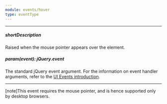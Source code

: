 ```yaml
---
module: events/hover
type: eventType
---
```

---
##### shortDescription
Raised when the mouse pointer appears over the element.

##### param(event): jQuery.event
The standard jQuery event argument. For the information on event handler arguments, refer to the <a href="/Documentation/ApiReference/UI_Widgets/UI_Events/">UI Events introduction</a>.

---
[note]This event requires the mouse pointer, and is hence supported only by desktop browsers.